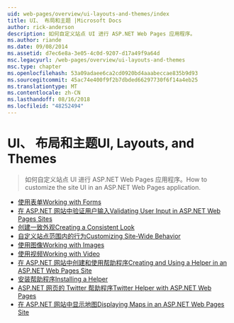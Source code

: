 ```yaml
---
uid: web-pages/overview/ui-layouts-and-themes/index
title: UI、 布局和主题 |Microsoft Docs
author: rick-anderson
description: 如何自定义站点 UI 进行 ASP.NET Web Pages 应用程序。
ms.author: riande
ms.date: 09/08/2014
ms.assetid: d7ec6e8a-3e05-4c0d-9207-d17a49f9a64d
msc.legacyurl: /web-pages/overview/ui-layouts-and-themes
msc.type: chapter
ms.openlocfilehash: 53a09adaee6ca2cd0920bd4aaabeccae835b9d93
ms.sourcegitcommit: 45ac74e400f9f2b7dbded66297730f6f14a4eb25
ms.translationtype: MT
ms.contentlocale: zh-CN
ms.lasthandoff: 08/16/2018
ms.locfileid: "48252494"
---
```

<a name="ui-layouts-and-themes"></a><span data-ttu-id="77f23-103">UI、 布局和主题</span><span class="sxs-lookup"><span data-stu-id="77f23-103">UI, Layouts, and Themes</span></span>
====================
> <span data-ttu-id="77f23-104">如何自定义站点 UI 进行 ASP.NET Web Pages 应用程序。</span><span class="sxs-lookup"><span data-stu-id="77f23-104">How to customize the site UI in an ASP.NET Web Pages application.</span></span>


- [<span data-ttu-id="77f23-105">使用表单</span><span class="sxs-lookup"><span data-stu-id="77f23-105">Working with Forms</span></span>](4-working-with-forms.md)
- [<span data-ttu-id="77f23-106">在 ASP.NET 网站中验证用户输入</span><span class="sxs-lookup"><span data-stu-id="77f23-106">Validating User Input in ASP.NET Web Pages Sites</span></span>](validating-user-input-in-aspnet-web-pages-sites.md)
- [<span data-ttu-id="77f23-107">创建一致外观</span><span class="sxs-lookup"><span data-stu-id="77f23-107">Creating a Consistent Look</span></span>](3-creating-a-consistent-look.md)
- [<span data-ttu-id="77f23-108">自定义站点范围内的行为</span><span class="sxs-lookup"><span data-stu-id="77f23-108">Customizing Site-Wide Behavior</span></span>](18-customizing-site-wide-behavior.md)
- [<span data-ttu-id="77f23-109">使用图像</span><span class="sxs-lookup"><span data-stu-id="77f23-109">Working with Images</span></span>](9-working-with-images.md)
- [<span data-ttu-id="77f23-110">使用视频</span><span class="sxs-lookup"><span data-stu-id="77f23-110">Working with Video</span></span>](10-working-with-video.md)
- [<span data-ttu-id="77f23-111">在 ASP.NET 网站中创建和使用帮助程序</span><span class="sxs-lookup"><span data-stu-id="77f23-111">Creating and Using a Helper in an ASP.NET Web Pages Site</span></span>](creating-and-using-a-helper-in-an-aspnet-web-pages-site.md)
- [<span data-ttu-id="77f23-112">安装帮助程序</span><span class="sxs-lookup"><span data-stu-id="77f23-112">Installing a Helper</span></span>](installing-helpers.md)
- [<span data-ttu-id="77f23-113">ASP.NET 网页的 Twitter 帮助程序</span><span class="sxs-lookup"><span data-stu-id="77f23-113">Twitter Helper with ASP.NET Web Pages</span></span>](twitter-helper.md)
- [<span data-ttu-id="77f23-114">在 ASP.NET 网站中显示地图</span><span class="sxs-lookup"><span data-stu-id="77f23-114">Displaying Maps in an ASP.NET Web Pages Site</span></span>](displaying-maps-in-an-aspnet-web-pages-site.md)

